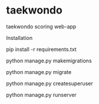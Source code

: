 # taekwondo
taekwondo scoring web-app

Installation


pip install -r requirements.txt

python manage.py makemigrations

python manage.py migrate

python manage.py createsuperuser

python manage.py runserver

